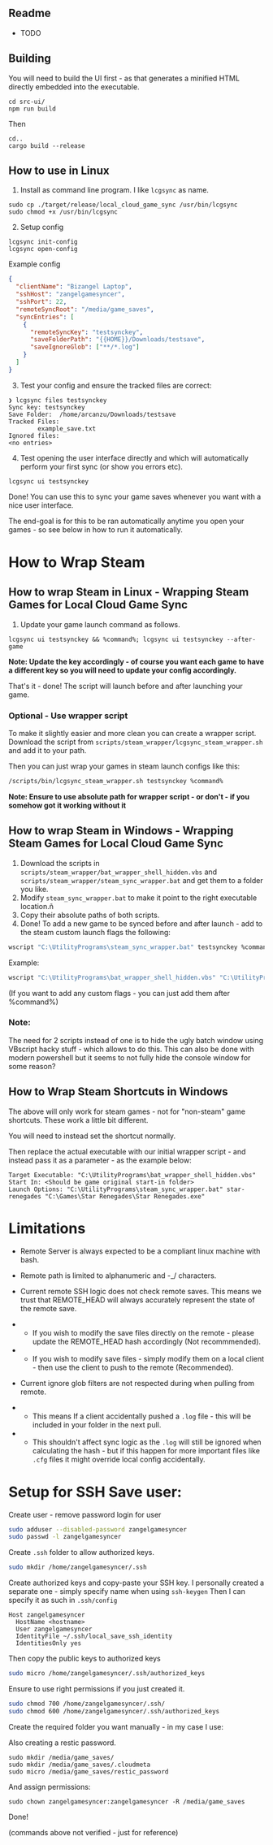 
## Readme

- TODO

## Building

You will need to build the UI first - as that generates a minified HTML directly embedded into the executable.

```
cd src-ui/
npm run build
```

Then

```
cd..
cargo build --release
```

## How to use in Linux

1. Install as command line program. I like `lcgsync` as name.

```
sudo cp ./target/release/local_cloud_game_sync /usr/bin/lcgsync
sudo chmod +x /usr/bin/lcgsync
```

2. Setup config

```
lcgsync init-config
lcgsync open-config
```

Example config

```json
{
  "clientName": "Bizangel Laptop",
  "sshHost": "zangelgamesyncer",
  "sshPort": 22,
  "remoteSyncRoot": "/media/game_saves",
  "syncEntries": [
    {
      "remoteSyncKey": "testsynckey",
      "saveFolderPath": "{{HOME}}/Downloads/testsave",
      "saveIgnoreGlob": ["**/*.log"]
    }
  ]
}
```

3. Test your config and ensure the tracked files are correct:

```
❯ lcgsync files testsynckey
Sync key: testsynckey
Save Folder:  /home/arcanzu/Downloads/testsave
Tracked Files:
        example_save.txt
Ignored files:
<no entries>
```

4. Test opening the user interface directly and which will automatically perform your first sync (or show you errors etc).

```
lcgsync ui testsynckey
```

Done! You can use this to sync your game saves whenever you want with a nice user interface.

The end-goal is for this to be ran automatically anytime you open your games - so see below in how to run it automatically.


# How to Wrap Steam

## How to wrap Steam in Linux - Wrapping Steam Games for Local Cloud Game Sync

1. Update your game launch command as follows.

```
lcgsync ui testsynckey && %command%; lcgsync ui testsynckey --after-game
```

**Note: Update the key accordingly - of course you want each game to have a different key so you will need to update your config accordingly.**

That's it - done! The script will launch before and after launching your game.

### Optional - Use wrapper script

To make it slightly easier and more clean you can create a wrapper script.
Download the script from `scripts/steam_wrapper/lcgsync_steam_wrapper.sh` and add it to your path.

Then you can just wrap your games in steam launch configs like this:

```bash
/scripts/bin/lcgsync_steam_wrapper.sh testsynckey %command%
```

**Note: Ensure to use absolute path for wrapper script - or don't - if you somehow got it working without it**

## How to wrap Steam in Windows - Wrapping Steam Games for Local Cloud Game Sync

1. Download the scripts in `scripts/steam_wrapper/bat_wrapper_shell_hidden.vbs` and `scripts/steam_wrapper/steam_sync_wrapper.bat`  and get them to a folder you like.
2. Modify `steam_sync_wrapper.bat` to make it point to the right executable location.ñ
3. Copy their absolute paths of both scripts.
4. Done! To add a new game to be synced before and after launch - add to the steam custom launch flags the following:

```bash
wscript "C:\UtilityPrograms\steam_sync_wrapper.bat" testsynckey %command%
```

Example:

```bash
wscript "C:\UtilityPrograms\bat_wrapper_shell_hidden.vbs" "C:\UtilityPrograms\steam_sync_wrapper.bat" testsynckey %command%
```

(If you want to add any custom flags - you can just add them after %command%)

### Note:

The need for 2 scripts instead of one is to hide the ugly batch window using VBscript hacky stuff - which allows to do this.
This can also be done with modern powershell but it seems to not fully hide the console window for some reason?

## How to Wrap Steam Shortcuts in Windows

The above will only work for steam games - not for "non-steam" game shortcuts. These work a little bit different.

You will need to instead set the shortcut normally.

Then replace the actual executable with our initial wrapper script - and instead pass it as a parameter - as the example below:

```
Target Executable: "C:\UtilityPrograms\bat_wrapper_shell_hidden.vbs"
Start In: <Should be game original start-in folder>
Launch Options: "C:\UtilityPrograms\steam_sync_wrapper.bat" star-renegades "C:\Games\Star Renegades\Star Renegades.exe"
```

# Limitations

- Remote Server is always expected to be a compliant linux machine with bash.
- Remote path is limited to alphanumeric and -_/ characters.

- Current remote SSH logic does not check remote saves. This means we trust that REMOTE_HEAD will always accurately represent the state of the remote save.
- - If you wish to modify the save files directly on the remote - please update the REMOTE_HEAD hash accordingly (Not recommmended).
- - If you wish to modify save files - simply modify them on a local client - then use the client to push to the remote (Recommended).

- Current ignore glob filters are not respected during when pulling from remote.
- - This means If a client accidentally pushed a `.log` file - this will be included in your folder in the next pull.
- - This shouldn't affect sync logic as the `.log` will still be ignored when calculating the hash - but if this happen for more important files like `.cfg` files it might override local config accidentally.

# Setup for SSH Save user:


Create user - remove password login for user

```bash
sudo adduser --disabled-password zangelgamesyncer
sudo passwd -l zangelgamesyncer
```

Create `.ssh` folder to allow authorized keys.

```bash
sudo mkdir /home/zangelgamesyncer/.ssh
```

Create authorized keys and copy-paste your SSH key.
I personally created a separate one - simply specify name when using `ssh-keygen`
Then I can specify it as such in `.ssh/config`

```config
Host zangelgamesyncer
  HostName <hostname>
  User zangelgamesyncer
  IdentityFile ~/.ssh/local_save_ssh_identity
  IdentitiesOnly yes
```

Then copy the public keys to authorized keys

```bash
sudo micro /home/zangelgamesyncer/.ssh/authorized_keys
```

Ensure to use right permissions if you just created it.

```bash
sudo chmod 700 /home/zangelgamesyncer/.ssh/
sudo chmod 600 /home/zangelgamesyncer/.ssh/authorized_keys
```

Create the required folder you want manually - in my case I use:

Also creating a restic password.

```
sudo mkdir /media/game_saves/
sudo mkdir /media/game_saves/.cloudmeta
sudo micro /media/game_saves/restic_password
```

And assign permissions:

```
sudo chown zangelgamesyncer:zangelgamesyncer -R /media/game_saves
```

Done!

(commands above not verified - just for reference)
